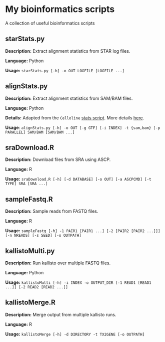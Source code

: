 My bioinformatics scripts
=========================

A collection of useful bioinformatics scripts

starStats.py
------------

**Description:** Extract alignment statistics from STAR log files.

**Language:** Python

**Usage:** `starStats.py [-h] -o OUT LOGFILE [LOGFILE ...]`

alignStats.py
-------------

**Description:** Extract alignment statistics from SAM/BAM files.

**Language:** Python

**Details:** Adapted from the `Celloline` [stats script](https://github.com/Teichlab/celloline/blob/master/lib/stats.py).
More details [here](http://lazappi.id.au/extracting-alignment-statistics-using-python/).

**Usage**: `alignStats.py [-h] -o OUT [-g GTF] [-i INDEX] -t {sam,bam}
           [-p PARALLEL] SAM/BAM [SAM/BAM ...]`

sraDownload.R
-------------

**Description:** Download files from SRA using ASCP.

**Language:** R

**Usage:** `sraDownload.R [-h] [-d DATABASE] [-o OUT] [-a ASCPCMD] [-t TYPE]
           SRA [SRA ...]`

sampleFastq.R
-------------

**Description:** Sample reads from FASTQ files.

**Language:** R

**Usage:** `sampleFastq [-h] -1 PAIR1 [PAIR1 ...] [-2 [PAIR2 [PAIR2 ...]]]
           [-n NREADS] [-s SEED] [-o OUTPATH]`

kallistoMulti.py
----------------

**Description:** Run kallisto over multiple FASTQ files.

**Language:** Python

**Usage:** `kallistoMulti [-h] -i INDEX -o OUTPUT_DIR [-1 READ1 [READ1 ...]]
            [-2 READ2 [READ2 ...]]`

kallistoMerge.R
---------------

**Description:** Merge output from multiple kallisto runs.

**Language:** R

**Usage:** `kallistoMerge [-h] -d DIRECTORY -t TX2GENE [-o OUTPATH]`

